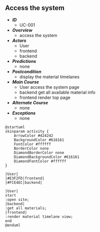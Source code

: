 ## Access the system
- ***ID***
    - UC-001
- ***Overview***
    - access the system
- ***Actors***
    - User
    - frontend
    - backend
- ***Predictions***
    - none
- ***Postcondition***
    - display the material timelanes
- ***Main Course***
    - User access the system page
    - backend get all available material info
    - frontend render top page
- ***Alternate Course***
    - none
- ***Exceptions***
    - none

```puml
@startuml
skinparam activity {
    ArrowColor #424242
    BackgroundColor #616161
    FontColor #ffffff
    BorderColor none
    DiamondBorderColor none
    DiamondBackgroundColor #616161
    DiamondFontColor #ffffff
}

|User|
|#E3F2FD|frontend|
|#FCE4EC|backend|

|User|
start
:open site;
|backend|
:get all materials;
|frontend|
:render material timelane view;
end
@enduml
```